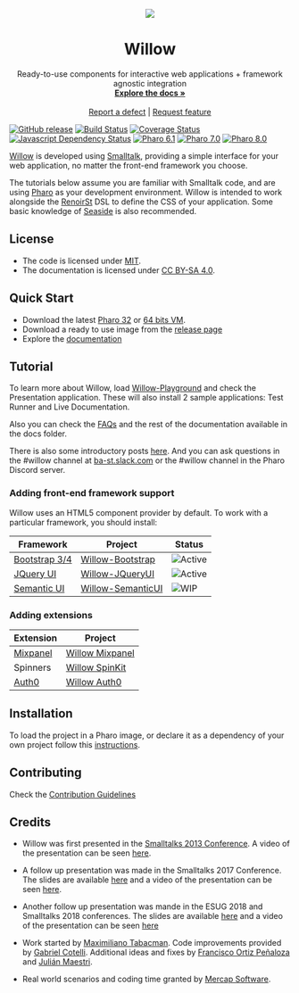 <p align="center"><img src="assets/logos/128x128.png">
 <h1 align="center">Willow</h1>
  <p align="center">
    Ready-to-use components for interactive web applications + framework agnostic integration
    <br>
    <a href="docs/"><strong>Explore the docs »</strong></a>
    <br>
    <br>
    <a href="https://github.com/ba-st/Willow/issues/new?labels=Type%3A+Defect">Report a defect</a>
    |
    <a href="https://github.com/ba-st/Willow/issues/new?labels=Type%3A+Feature">Request feature</a>
  </p>
</p>

[![GitHub release](https://img.shields.io/github/release/ba-st/Willow.svg)](https://github.com/ba-st/Willow/releases/latest)
[![Build Status](https://github.com/ba-st/Willow/workflows/Build/badge.svg?branch=release-candidate)](https://github.com/ba-st/Willow/actions?query=workflow%3ABuild)
[![Coverage Status](https://codecov.io/github/ba-st/Willow/coverage.svg?branch=release-candidate)](https://codecov.io/gh/ba-st/Willow/branch/release-candidate)
[![Javascript Dependency Status](https://david-dm.org/ba-st/Willow.svg)](https://david-dm.org/ba-st/Willow)
[![Pharo 6.1](https://img.shields.io/badge/Pharo-6.1-informational)](https://pharo.org)
[![Pharo 7.0](https://img.shields.io/badge/Pharo-7.0-informational)](https://pharo.org)
[![Pharo 8.0](https://img.shields.io/badge/Pharo-8.0-informational)](https://pharo.org)

[Willow](https://github.com/ba-st/Willow) is developed using [Smalltalk](http://stephane.ducasse.free.fr/FreeBooks.html), providing a simple interface for your web application, no matter the front-end framework you choose.

The tutorials below assume you are familiar with Smalltalk code, and are using [Pharo](http://pharo.org/) as your development environment. Willow is intended to work alongside the [RenoirSt](https://github.com/ba-st/RenoirSt) DSL to define the CSS of your application. Some basic knowledge of [Seaside](https://github.com/SeasideSt/Seaside) is also recommended.

## License
- The code is licensed under [MIT](LICENSE).
- The documentation is licensed under [CC BY-SA 4.0](http://creativecommons.org/licenses/by-sa/4.0/).

## Quick Start

- Download the latest [Pharo 32](https://get.pharo.org/) or [64 bits VM](https://get.pharo.org/64/).
- Download a ready to use image from the [release page](https://github.com/ba-st/Willow/releases/latest)
- Explore the [documentation](docs/)

## Tutorial
To learn more about Willow, load [Willow-Playground](https://github.com/ba-st/Willow-Playground) and check the Presentation application. These will also install 2 sample applications: Test Runner and Live Documentation.

Also you can check the [FAQs](docs/FAQ.md) and the rest of the documentation available in the docs folder.

There is also some introductory posts [here](https://medium.com/mercap-tech-blog/). And you can ask questions in the #willow channel at [ba-st.slack.com](https://ba-st.slack.com/) or the #willow channel in the Pharo Discord server.

### Adding front-end framework support
Willow uses an HTML5 component provider by default. To work with a particular framework, you should install:

Framework | Project | Status
--- | --- | ---
[Bootstrap 3/4](https://getbootstrap.com/) | [Willow-Bootstrap](https://github.com/ba-st/Willow-Bootstrap) | ![Active](http://www.repostatus.org/badges/latest/active.svg)
[JQuery UI](https://jqueryui.com/) | [Willow-JQueryUI](https://github.com/ba-st/Willow-JQueryUI) | ![Active](http://www.repostatus.org/badges/latest/active.svg)
[Semantic UI](https://semantic-ui.com/) | [Willow-SemanticUI](https://github.com/ba-st/Willow-SemanticUI) | ![WIP](http://www.repostatus.org/badges/latest/wip.svg)

### Adding extensions

Extension | Project
---|---
[Mixpanel](https://mixpanel.com/) | [Willow Mixpanel](https://github.com/ba-st/Willow-Mixpanel)
Spinners | [Willow SpinKit](https://github.com/ba-st/Willow-SpinKit)
[Auth0](https://auth0.com)| [Willow Auth0](https://github.com/ba-st/Willow-Auth0)

## Installation

To load the project in a Pharo image, or declare it as a dependency of your own project follow this [instructions](docs/Installation.md).

## Contributing

Check the [Contribution Guidelines](CONTRIBUTING.md)

## Credits
- Willow was first presented in the [Smalltalks 2013 Conference](http://fast.org.ar).
A video of the presentation can be seen [here](https://youtu.be/JezITRHCBuc?list=PLCGAAdUizzH027lLWKXh_44cGuEsay7-R).

- A follow up presentation was made in the Smalltalks 2017 Conference. The slides are available [here](https://www.slideshare.net/gcotelli/willow-101-82159948) and a video of the presentation can be seen [here](https://youtu.be/-QmvIBLDASM).

- Another follow up presentation was mande in the ESUG 2018 and Smalltalks 2018 conferences. The slides are available [here](https://www.slideshare.net/FASTPresentations/willow-the-interaction-tour-by-maxi-tabacman) and a video of the presentation can be seen [here](https://youtu.be/U6-JoPRcXHc)

- Work started by [Maximiliano Tabacman](https://github.com/mtabacman). Code improvements provided by [Gabriel Cotelli](https://github.com/gcotelli). Additional ideas and fixes by [Francisco Ortiz Peñaloza](https://github.com/fortizpenaloza) and [Julián Maestri](https://github.com/serpi90).

- Real world scenarios and coding time granted by [Mercap Software](https://www.mercapsoftware.com/en/).
